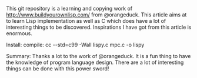 This git repository is a learning and copying work of http://www.buildyourownlisp.com/ from @orangeduck. This article aims at to learn Lisp implementation as well as C which does have a lot of interesting things to be discovered. Inspirations I have got from this article is enormous.

Install:
compile: cc --std=c99 -Wall lispy.c mpc.c -o lispy

Summary:
Thanks a lot to the work of @orangeduck. It is a fun thing to have the knowledge of program language design. There are a lot of interesting things can be done with this power sword!